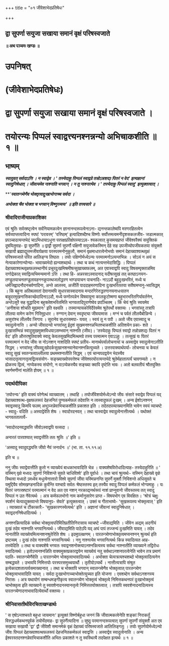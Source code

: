 +++
title = "०१ जीवेशाभेदप्रतिषेधः"

+++


## द्वा सुपर्णा सयुजा सखाया समानं वृक्षं परिषस्वजाते

**॥ अथ पञ्चमः खण्डः ॥**

# उपनिषत्

# (जीवेशाभेदप्रतिषेधः)

# द्वा सुपर्णा सयुजा सखाया समानं वृक्षं परिषस्वजाते ।

# तयोरन्यः पिप्पलं स्वाद्वत्त्यनश्नन्नन्यो अभिचाकशीति ॥ १ ॥

## **भाष्यम्**

***स्वादुवत् सर्वदाऽत्ति । न स्वाद्वेव । ' तस्येदाहुः पिप्पलं स्वाद्वग्रे तन्नोऽन्नशद्यः पितरं न वेद' इत्यज्ञानां स्वादुनिषेधात् । जीवायमेव नाश्नाति भगवान् । न तु नाश्नात्येव । ' तस्येदाहुः पिप्पलं स्वादु' इत्युक्तत्वात् ।***

***'**स्वातन्त्र्येणैव भोक्तृत्वाद्दुःखाभोगाच्च सर्वदा ।***

***अभोक्ता चैव भोक्ता च भगवान् विष्णुरव्ययः' ॥ इति तत्त्वसारे ॥***

### **श्रीवादिराजीयाप्रकाशिका**

एवं श्रुतिः सर्वस्रष्टृत्वेन सर्वनियामकत्वेन ज्ञानानन्दरूपत्वेनाऽना- द्यनन्तकालेष्वपि मरणरहितत्वेन सर्वव्याप्तत्वादिना स्पष्टं ‘परावरम्’ 'वरिष्ठम्' इत्यादिशब्दैश्च विष्णोः सर्वोत्तमत्वमनीदृशसकलजीव- जडात्मकात् प्रपञ्चादत्यन्तभेदं चाऽभिधायाऽधुना परपक्षप्रतिक्षेपस्याऽऽव- श्यकत्वात् कुसमयप्राप्तं जीवेश्वरैक्यं सयुक्तिकं दूषयितुमाह- द्वा सुपर्णेति ॥ द्वाद्वौ सुपर्णा सुपर्णौ पक्षिणौ सयुजावेकस्मिन् देहे सह उपजीव्योपजीवकतया संयुक्तौ सखायौ ब्रह्माद्युत्तमजीवापेक्षया परस्परमनोनुकूलौ, समानं वृक्षमाधारत्वेनोभयोः समानं देहाख्याश्वत्थवृक्षं परिषस्वजाते परित आलिङ्ग्य तिष्ठतः । तयोः पक्षिणोर्मध्येऽन्यः परमात्मनोऽत्यन्तभिन्नः । सोऽयं न अयं स नेत्याकारेणान्योन्या- भावाख्यभेदो ह्यन्यशब्दार्थः । तथा च कथं नात्यन्तभेदासिद्धिः । पिप्पलं देहाख्याश्वत्थवृक्षफलस्थानीयं प्रचुरदुःखमिश्रमीषत्सुखाख्यफलम्, अत एवास्वाद्वपि स्वादु विषसम्पृक्तान्नमिव रागोद्रेकात् स्वाद्वित्यभिमन्यमानो ऽत्ति । तथा हि- अन्नरसाऽस्वादनाद् यदीषत्सुखं तत् काष्ठाऽनयन- तण्डुलयाचनतण्डुलावहननकूपस्थजलोद्धरण भाण्डयाचन पाचनादि- नाऽऽदौ बहुदुःखभरितं, मध्ये च धर्मजिह्वादनौदनचर्वणादिना, अन्ते आलस्य, अजीर्ति पाददाहमरणादिना दुःखभरिततया सर्वेषामप्यनु-भवसिद्धम् । किं बहुना अतिबलवतां देवानामपि सुधारसास्वादनाय मन्दरगिरेरुद्धरणानयनाधःपातन बाहूदरमुखनासिकाच्छेदादिनाऽऽदौ, मध्ये फणोत्पन्नेन विषवायुना कालकूटोष्मणा बहुभारभरितगिर्यावर्तनेन, अन्तेऽसुरै सह युद्धादिना बहुक्लेशभरितमिति भागवतादिपुराणेष्वेव प्रपञ्चितम् । किं चेयं श्रुतिः स्वयमेव 'अनीशया शोचति मुह्यमानः' इति वक्ष्यति । तस्मान्यायकोविदैरेवमेव श्रुतेरर्थो वक्तव्यः । भगवांस्तु तत्रापि लीलया वामेन करेण गिरिमुद्दधार । रुग्णान् देवान् स्वदृष्ट्या जीवयामास । मग्नं च पर्वतं लीलयैबोन्निन्ये । असुरांश्च लीलयैव जिगाय । सुरानेव सुधारसमपा- ययत् । स्वयं तु न पपौ । अतो जीव एवास्वादु च स्वादुत्वेनात्ति । अन्यो जीवादन्यो भगवांस्तु ईदृशं सुखमनश्नन्नभितश्चाकशीति अतिशयेन प्रका- शते । दुःखासम्भिन्नं स्वादुसुखमुक्तविधयाऽसम्भवान् नाश्नति (जीवः)। 'तस्येदाहुः पिप्पलं स्वाद्वो तन्नोन्नशद्यः पितरं न वेद' इति औत्तरश्रुतिवाक्ये स्वादु केवलसुखमिदमित्थमग्रे तस्य परमात्मन एवाऽऽहुः । तत्सुखं यः पितरं परमात्मानं न वेद जीवः स नोऽनशन् नाशदिति स्पष्टं प्रतीय- मानार्थपर्यालोचनायां च अस्वाद्वेव स्वादुत्वेनाऽत्तीति सिद्धम् । भगवांस्तु जीववद्दुःखोदर्कसुखानशनवानेवानश्नन्नित्युच्यते । उत्तरवाक्यार्थपर्या- लोचनया च केवलं स्वादु सुखं स्वतन्त्रत्वाल्लीलया प्रथममश्नातीति सिद्धम् । एवं चान्यपदद्वयेन भेदस्यैव भासादत्तृत्वानत्तृत्वद्वित्वसंयोग- सङ्ख्याख्योपपत्तेश्च जीवेश्वरयोरत्यन्तभेदे श्रुतेर्महातात्पर्यं चावगम्यते । न ह्येकस्य द्वित्वं, नाप्येकस्य संयोगो, न वाऽप्येकस्यैव सङ्ख्या क्वापि दृष्टेति भावः । अतो बलवतीयं श्रौतयुक्तिः स्वर्णमणीनां मालेति ज्ञेयम् ॥ १ ॥

### **पदार्थदीपिका**

‘तयोरन्यः' इति वाक्यं परेणेत्थं व्याख्यातम् । तथाहि । तयोर्जीवेशयोर्मध्येऽन्यो जीवः संसारे स्वाद्वेव पिप्पलं यद् देहाख्याश्वत्थ-वृक्षफलरूपं देहजनितं पुण्यकर्मफलं तदेवात्ति न त्वस्वादुफलं दुःखम् । अन्य ईशोऽनश्नन् स्वाद्वस्वादु किमपि फलम् अभुञ्जन्नेवाभिचाकशीति प्रकाशत इति । तदेतदपव्याख्यानमिति भावेन स्वयं व्याचष्टे - स्वादु- वदिति ॥ अस्वाद्वेवेति शेषः । स्वादोरदनवत् । तथा चास्वाद्वेव स्वादुत्वेनात्तीत्यर्थः । यथोक्तं भागवततात्पर्ये-

‘स्वादोरदनवद्ध्यत्ति जीवोऽस्वाद्वपि यत्सदा ।

अनारतं पारवश्यात् स्वाद्वत्तीति ततः श्रुतिः ॥' इति ॥

'अस्वादु स्वादुवद्ध्यत्ति जीवो नैवं जनार्दनः ॥' (भा. ता. ११.११.७)

इति च ॥

ननु जीवः स्वाद्वेवात्तीति कुतो न व्याख्येयं बाधकाभावादिति चेन्न । वाक्यशेषविरोधादित्याह- तस्येदाहुरिति ॥ ' यस्मिन् वृक्षे मध्वदः सुपर्णा निविशन्ते सुवते चाधिविश्वे' इति पूर्वार्धः । तथा चायं श्रुत्यर्थः- यस्मिन् देहाख्ये वृक्षे स्थित्वा मध्वदो ऽमध्वेव मधुत्वेनात्तारो विश्वे सुपर्णा जीवा यस्मिन्ननन्ति सुपर्णे मुक्तौ निविशन्ते अधिसुवते च यमुद्दियैव सोमखण्डनादिकं कुर्वन्ति यश्चाग्रे सर्वतः श्रेष्ठस्तस्य इत् तस्यैव स्वादु पिप्पलं कर्मफलं भोग्यमाहुः । यः पितरं जगत्स्रष्टारं परमात्मानं न वेद अत एव नशन् नरकाद्यनर्थरूपं नाशं प्राप्नुवानो जीवस्तस्य तत् स्वादु पिप्पलं न उत नैवेत्यर्थः । अत्र कर्मफलभोगो नाम कर्मानुसारेण प्राप्त - विषयभोग एव विवक्षितः। 'श्रोत्रं चक्षुः स्पर्शनं चेत्याद्युक्तवान्ते विषयानुप- सेवते' इत्युक्तत्वात् । उक्तं च गीताभाष्ये- 'सुखरूपस्य भोक्तृत्वात् ' इति । व्याख्यातं च टीकाकारैः- 'सुखकारणस्येत्यर्थः' इति । अज्ञानां जीवानां स्वादुनिषेधात् । स्वाद्वदननिषेधादित्यर्थः ।

अनश्नन्नित्यादिकं सर्वथा भोक्तृत्वपरिमितिप्रतीतिनिरासाय व्याचष्टे –जीवाद्यमिति । जीवेन अद्यम् अदनीयं दुःखं तदेव नाश्नाति भगवानित्यर्थः। जीवाद्यमिति पाठेऽपि यद् अघं पापं तज्जन्यं दुःखमिति यावत् । तदेव नानातीति व्याख्येयमित्यनशनश्रुतेरिति शेषः । इदमुपलक्षणम् । पारतन्त्र्येणाभोक्तृत्वमप्यनश्नन् श्रुत्यर्थ इति द्रष्टव्यम् । दुःखं तदेव नाश्नाति भगवानित्यर्थः । ननु नाश्नत्येव भगवानित्यर्थः किन्न स्यादित्यत आह- तस्येदिति ॥ तथा च वाक्यशेषे भगवतः स्वाद्वनशनोक्त्याऽनश्नन्नित्यस्य सर्वथा नाश्नातीति व्याख्याने तद्विरोधः स्यादित्यर्थः । इतोऽप्यनश्नन्निति वाक्यमुक्तप्रकारद्वयेन व्याख्येयं नतु सर्वथाऽनशनपरत्वेनेति भावेन तत्र प्रमाणं पठति- स्वातन्त्र्येणैवेति ॥ पारतन्त्र्येण भोक्तृत्वाभावादित्यर्थः । अभोक्ता चेत्यत्रत्यश्चशब्दो भोक्तृत्वादित्यनेन सम्बद्ध्यते । उभावपि निमित्तयोः परस्परसमुच्चयार्थौ । तृतीयोऽप्यर्थे । नात्तीत्यत्रापि संश्रुत इत्येकादशतात्पर्यसमाख्यानात् । तथा च भोक्तापि भगवान् स्वातन्त्र्येणैव भोक्तृत्वात् पारतन्त्र्येण भोक्तृत्वाभावादिति यावत् । सर्वदा दुःखाभोगाच्चाभोक्तेत्युच्यत इति योजना । एवशब्देन सर्वथाऽनशनस्य निरासः । अत्र यथायोगं सम्बन्धमङ्गीकृत्य स्वातन्त्र्येण भोक्तृत्वं भोक्तृत्वे निमित्तकथनपरं दुःखाभोक्तृत्वं चाभोक्तृत्व इति व्याख्याने तु स्ववशेनादनस्यानत्तृत्वे निमित्ततयोक्तत्वात् । तत्रापि स्ववशेनादनादित्यस्य पारतन्त्र्येणादनाभावादित्येवार्थो वक्तव्यः ।

### **श्रीनिवासतीर्थविरचिताखण्डार्थः**

' स एषोऽन्तश्चरते बहुधा जायमानः' इत्युक्तं विष्णोर्बहुधा जननं किं जीवात्मकत्वेनेति शङ्कां निराकर्तुं विरुद्धधर्मकथनपूर्वकं तयोर्भेदमाह- द्वा सुपर्णेत्यादिना ॥ सुष्ठु परमानन्दरूपत्वात् सुपर्णा सुपर्णो संयुक्तौ अत एव सखाया सखायौ 'द्वा' द्वौ जीवेशौ समानमेकं वृक्षं देहाख्यं परिषस्वजाते आलिलिङ्गतुः । तयोः सुपर्णयोर्मध्येऽन्यो जीवः पिप्पलं देहाख्याश्वत्थफलरूपं देहजनितकर्मफलं स्वाद्वत्ति । अस्वाद्वेव स्वादुत्वेनाति । अन्य ईश्वरस्तदनश्नन्नेवाभिचाकशीति अभितः प्रकाशते न तु स्वस्थित्यै तदपेक्षत इत्यर्थः ॥ १ ॥

